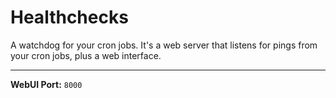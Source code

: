 # Healthchecks

A watchdog for your cron jobs. It's a web server that listens for pings from your cron jobs, plus a web interface.

---

**WebUI Port:** `8000`